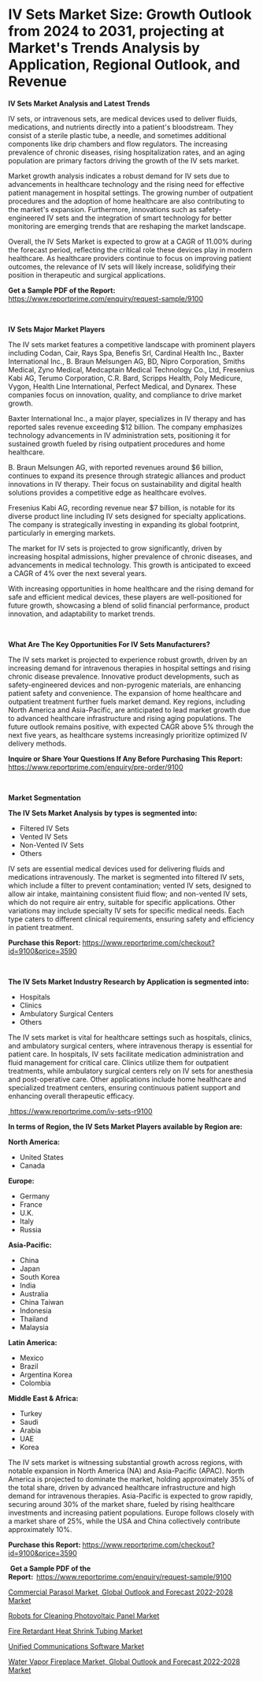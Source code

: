 <p><h1>IV Sets Market Size: Growth Outlook from 2024 to 2031, projecting at Market's Trends Analysis by Application, Regional Outlook, and Revenue</h1></p><p><strong>IV Sets Market Analysis and Latest Trends</strong></p>
<p><p>IV sets, or intravenous sets, are medical devices used to deliver fluids, medications, and nutrients directly into a patient's bloodstream. They consist of a sterile plastic tube, a needle, and sometimes additional components like drip chambers and flow regulators. The increasing prevalence of chronic diseases, rising hospitalization rates, and an aging population are primary factors driving the growth of the IV sets market.</p><p>Market growth analysis indicates a robust demand for IV sets due to advancements in healthcare technology and the rising need for effective patient management in hospital settings. The growing number of outpatient procedures and the adoption of home healthcare are also contributing to the market's expansion. Furthermore, innovations such as safety-engineered IV sets and the integration of smart technology for better monitoring are emerging trends that are reshaping the market landscape.</p><p>Overall, the IV Sets Market is expected to grow at a CAGR of 11.00% during the forecast period, reflecting the critical role these devices play in modern healthcare. As healthcare providers continue to focus on improving patient outcomes, the relevance of IV sets will likely increase, solidifying their position in therapeutic and surgical applications.</p></p>
<p><strong>Get a Sample PDF of the Report:&nbsp;</strong> <a href="https://www.reportprime.com/enquiry/request-sample/9100">https://www.reportprime.com/enquiry/request-sample/9100</a></p>
<p>&nbsp;</p>
<p><strong>IV Sets Major Market Players</strong></p>
<p><p>The IV sets market features a competitive landscape with prominent players including Codan, Cair, Rays Spa, Benefis Srl, Cardinal Health Inc., Baxter International Inc., B. Braun Melsungen AG, BD, Nipro Corporation, Smiths Medical, Zyno Medical, Medcaptain Medical Technology Co., Ltd, Fresenius Kabi AG, Terumo Corporation, C.R. Bard, Scripps Health, Poly Medicure, Vygon, Health Line International, Perfect Medical, and Dynarex. These companies focus on innovation, quality, and compliance to drive market growth.</p><p>Baxter International Inc., a major player, specializes in IV therapy and has reported sales revenue exceeding $12 billion. The company emphasizes technology advancements in IV administration sets, positioning it for sustained growth fueled by rising outpatient procedures and home healthcare.</p><p>B. Braun Melsungen AG, with reported revenues around $6 billion, continues to expand its presence through strategic alliances and product innovations in IV therapy. Their focus on sustainability and digital health solutions provides a competitive edge as healthcare evolves.</p><p>Fresenius Kabi AG, recording revenue near $7 billion, is notable for its diverse product line including IV sets designed for specialty applications. The company is strategically investing in expanding its global footprint, particularly in emerging markets.</p><p>The market for IV sets is projected to grow significantly, driven by increasing hospital admissions, higher prevalence of chronic diseases, and advancements in medical technology. This growth is anticipated to exceed a CAGR of 4% over the next several years.</p><p>With increasing opportunities in home healthcare and the rising demand for safe and efficient medical devices, these players are well-positioned for future growth, showcasing a blend of solid financial performance, product innovation, and adaptability to market trends.</p></p>
<p>&nbsp;</p>
<p><strong>What Are The Key Opportunities For IV Sets Manufacturers?</strong></p>
<p><p>The IV sets market is projected to experience robust growth, driven by an increasing demand for intravenous therapies in hospital settings and rising chronic disease prevalence. Innovative product developments, such as safety-engineered devices and non-pyrogenic materials, are enhancing patient safety and convenience. The expansion of home healthcare and outpatient treatment further fuels market demand. Key regions, including North America and Asia-Pacific, are anticipated to lead market growth due to advanced healthcare infrastructure and rising aging populations. The future outlook remains positive, with expected CAGR above 5% through the next five years, as healthcare systems increasingly prioritize optimized IV delivery methods.</p></p>
<p><strong>Inquire or Share Your Questions If Any Before Purchasing This Report:</strong> <a href="https://www.reportprime.com/enquiry/pre-order/9100">https://www.reportprime.com/enquiry/pre-order/9100</a></p>
<p>&nbsp;</p>
<p><strong>Market Segmentation</strong></p>
<p><strong>The IV Sets Market Analysis by types is segmented into:</strong></p>
<p><ul><li>Filtered IV Sets</li><li>Vented IV Sets</li><li>Non-Vented IV Sets</li><li>Others</li></ul></p>
<p><p>IV sets are essential medical devices used for delivering fluids and medications intravenously. The market is segmented into filtered IV sets, which include a filter to prevent contamination; vented IV sets, designed to allow air intake, maintaining consistent fluid flow; and non-vented IV sets, which do not require air entry, suitable for specific applications. Other variations may include specialty IV sets for specific medical needs. Each type caters to different clinical requirements, ensuring safety and efficiency in patient treatment.</p></p>
<p><strong>Purchase this Report:&nbsp;</strong><a href="https://www.reportprime.com/checkout?id=9100&price=3590">https://www.reportprime.com/checkout?id=9100&price=3590</a></p>
<p>&nbsp;</p>
<p><strong>The IV Sets Market Industry Research by Application is segmented into:</strong></p>
<p><ul><li>Hospitals</li><li>Clinics</li><li>Ambulatory Surgical Centers</li><li>Others</li></ul></p>
<p><p>The IV sets market is vital for healthcare settings such as hospitals, clinics, and ambulatory surgical centers, where intravenous therapy is essential for patient care. In hospitals, IV sets facilitate medication administration and fluid management for critical care. Clinics utilize them for outpatient treatments, while ambulatory surgical centers rely on IV sets for anesthesia and post-operative care. Other applications include home healthcare and specialized treatment centers, ensuring continuous patient support and enhancing overall therapeutic efficacy.</p></p>
<p><a href="https://www.reportprime.com/iv-sets-r9100">&nbsp;https://www.reportprime.com/iv-sets-r9100</a></p>
<p><strong>In terms of Region, the IV Sets Market Players available by Region are:</strong></p>
<p>
    <p> <strong> North America: </strong>
        <ul>
            <li>United States</li>
            <li>Canada</li>
        </ul>
        </p> 
    <p> <strong> Europe: </strong>
        <ul>
            <li>Germany</li>
            <li>France</li>
            <li>U.K.</li>
            <li>Italy</li>
            <li>Russia</li>
        </ul>
        </p> 
    <p> <strong> Asia-Pacific: </strong>
        <ul>
            <li>China</li>
            <li>Japan</li>
            <li>South Korea</li>
            <li>India</li>
            <li>Australia</li>
            <li>China Taiwan</li>
            <li>Indonesia</li>
            <li>Thailand</li>
            <li>Malaysia</li>
        </ul>
        </p> 
    <p> <strong> Latin America: </strong>
        <ul>
            <li>Mexico</li>
            <li>Brazil</li>
            <li>Argentina Korea</li>
            <li>Colombia</li>
        </ul>
        </p> 
    <p> <strong> Middle East & Africa: </strong>
        <ul>
            <li>Turkey</li>
            <li>Saudi</li>
            <li>Arabia</li>
            <li>UAE</li>
            <li>Korea</li>
        </ul>
    </p>
    </p>
<p><p>The IV sets market is witnessing substantial growth across regions, with notable expansion in North America (NA) and Asia-Pacific (APAC). North America is projected to dominate the market, holding approximately 35% of the total share, driven by advanced healthcare infrastructure and high demand for intravenous therapies. Asia-Pacific is expected to grow rapidly, securing around 30% of the market share, fueled by rising healthcare investments and increasing patient populations. Europe follows closely with a market share of 25%, while the USA and China collectively contribute approximately 10%.</p></p>
<p><strong>Purchase this Report: </strong><a href="https://www.reportprime.com/checkout?id=9100&price=3590">https://www.reportprime.com/checkout?id=9100&price=3590</a></p>
<p>&nbsp;<strong>Get a Sample PDF of the Report:&nbsp;&nbsp;</strong><a href="https://www.reportprime.com/enquiry/request-sample/9100">https://www.reportprime.com/enquiry/request-sample/9100</a></p>
<p><strong></strong></p>
<p><p><a href="https://medium.com/@kathleenjacksond65/the-market-study-covers-the-commercial-parasol-market-global-outlook-and-forecast-2022-2028-8a2f2bea80a6">Commercial Parasol Market, Global Outlook and Forecast 2022-2028 Market</a></p><p><a href="https://issuu.com/reportprime-2/docs/robots-for-cleaning-photovoltaic-pa_1f147c0b9db883">Robots for Cleaning Photovoltaic Panel Market</a></p><p><a href="https://issuu.com/reportprime-2/docs/fire-retardant-heat-shrink-tubing-m_bed32599c25bb2">Fire Retardant Heat Shrink Tubing Market</a></p><p><a href="https://www.linkedin.com/pulse/strategic-roadmap-global-unified-communications-software-tbhwc?trackingId=cQcKpxycScOJF7A%2F4SWrBA%3D%3D">Unified Communications Software Market</a></p><p><a href="https://medium.com/@kathleenjacksond65/the-water-vapor-fireplace-market-global-outlook-and-forecast-2022-2028-market-has-grown-0604b2c22e1d">Water Vapor Fireplace Market, Global Outlook and Forecast 2022-2028 Market</a></p></p>